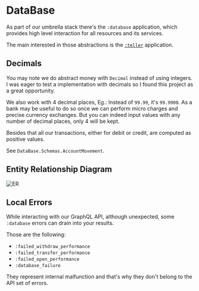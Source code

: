 # DataBase

As part of our umbrella stack there's the `:database` application, which provides high level interaction for all resources and its services.

The main interested in those abstractions is the [`:teller`](teller.html) application.

## Decimals

You may note we do abstract money with `Decimal` instead of using integers. I was eager to test a implementation with decimals so I found this project as a great opportunity.

We also work with 4 decimal places, Eg.: Instead of `99.99`, it's `99.9900`. As a bank may be useful to do so once we can perform micro charges and precise currency exchanges. But you can indeed input values with any number of decimal places, only 4 will be kept.

Besides that all our transactions, either for debit or credit, are computed as positive values.

See `DataBase.Schemas.AccountMovement`.

## Entity Relationship Diagram

![ER](images/er.png)

## Local Errors

While interacting with our GraphQL API, although unexpected, some `:database` errors can drain into your results.

Those are the following:

- `:failed_withdraw_performance`
- `:failed_transfer_performance`
- `:failed_open_performance`
- `:database_failure`

They represent internal malfunction and that's why they don't belong to the API set of errors.
